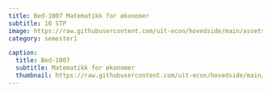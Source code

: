 ```yaml
---
title: Bed-1007 Matematikk for økonomer
subtitle: 10 STP
image: https://raw.githubusercontent.com/uit-econ/hovedside/main/assets/img/Bed-1007.jpg
category: semester1

caption:
  title: Bed-1007
  subtitle: Matematikk for økonomer
  thumbnail: https://raw.githubusercontent.com/uit-econ/hovedside/main/assets/img/Bed-1007.jpg
---
```



<script>  
var observer = new MutationObserver(function(mutationsList, observer) {
    for (var mutation of mutationsList){
  
        if (type == 'attributes' && attributeName == 'aria-hidden' == false) {
              console.log('The ' + mutation.attributeName + ' attribute was modified.');
            }

    }
});
observer.observe(document.getElementById('p1'), { attributes: true } );
  
</script>

